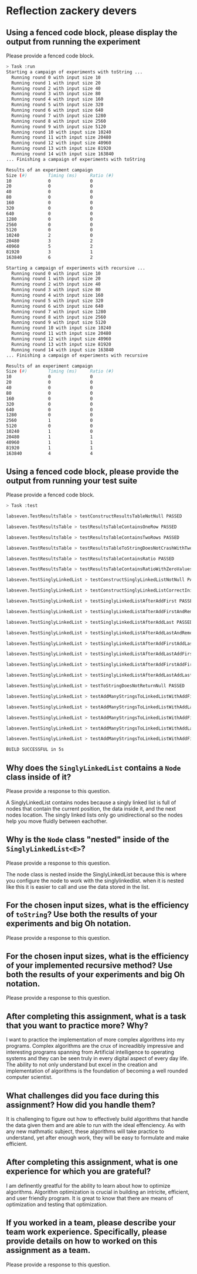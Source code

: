 # Reflection zackery devers

## Using a fenced code block, please display the output from running the experiment

Please provide a fenced code block.

```bash
> Task :run
Starting a campaign of experiments with toString ...
  Running round 0 with input size 10
  Running round 1 with input size 20
  Running round 2 with input size 40
  Running round 3 with input size 80
  Running round 4 with input size 160
  Running round 5 with input size 320
  Running round 6 with input size 640
  Running round 7 with input size 1280
  Running round 8 with input size 2560
  Running round 9 with input size 5120
  Running round 10 with input size 10240
  Running round 11 with input size 20480
  Running round 12 with input size 40960
  Running round 13 with input size 81920
  Running round 14 with input size 163840
... Finishing a campaign of experiments with toString

Results of an experiment campaign
Size (#)        Timing (ms)     Ratio (#)
10              0               0
20              0               0
40              0               0
80              0               0
160             0               0
320             0               0
640             0               0
1280            0               0
2560            0               0
5120            0               0
10240           2               0
20480           3               2
40960           5               2
81920           3               1
163840          6               2

Starting a campaign of experiments with recursive ...
  Running round 0 with input size 10
  Running round 1 with input size 20
  Running round 2 with input size 40
  Running round 3 with input size 80
  Running round 4 with input size 160
  Running round 5 with input size 320
  Running round 6 with input size 640
  Running round 7 with input size 1280
  Running round 8 with input size 2560
  Running round 9 with input size 5120
  Running round 10 with input size 10240
  Running round 11 with input size 20480
  Running round 12 with input size 40960
  Running round 13 with input size 81920
  Running round 14 with input size 163840
... Finishing a campaign of experiments with recursive

Results of an experiment campaign
Size (#)        Timing (ms)     Ratio (#)
10              0               0
20              0               0
40              0               0
80              0               0
160             0               0
320             0               0
640             0               0
1280            0               0
2560            1               0
5120            0               0
10240           1               0
20480           1               1
40960           1               1
81920           1               1
163840          4               4
```

## Using a fenced code block, please provide the output from running your test suite

Please provide a fenced code block.

```bash
> Task :test

labseven.TestResultsTable > testConstructResultsTableNotNull PASSED

labseven.TestResultsTable > testResultsTableContainsOneRow PASSED

labseven.TestResultsTable > testResultsTableContainsTwoRows PASSED

labseven.TestResultsTable > testResultsTableToStringDoesNotCrashWithTwoRows PASSED

labseven.TestResultsTable > testResultsTableContainsRatio PASSED

labseven.TestResultsTable > testResultsTableContainsRatioWithZeroValues PASSED

labseven.TestSinglyLinkedList > testConstructSinglyLinkedListNotNull PASSED

labseven.TestSinglyLinkedList > testConstructSinglyLinkedListCorrectInitialState PASSED

labseven.TestSinglyLinkedList > testSinglyLinkedListAfterAddFirst PASSED

labseven.TestSinglyLinkedList > testSinglyLinkedListAfterAddFirstAndRemoveFirst PASSED

labseven.TestSinglyLinkedList > testSinglyLinkedListAfterAddLast PASSED

labseven.TestSinglyLinkedList > testSinglyLinkedListAfterAddLastAndRemoveFirst PASSED

labseven.TestSinglyLinkedList > testSinglyLinkedListAfterAddFirstAddLast PASSED

labseven.TestSinglyLinkedList > testSinglyLinkedListAfterAddLastAddFirst PASSED

labseven.TestSinglyLinkedList > testSinglyLinkedListAfterAddFirstAddFirst PASSED

labseven.TestSinglyLinkedList > testSinglyLinkedListAfterAddLastAddLast PASSED

labseven.TestSinglyLinkedList > testToStringDoesNotReturnNull PASSED

labseven.TestSinglyLinkedList > testAddManyStringsToLinkedListWithAddFirst PASSED

labseven.TestSinglyLinkedList > testAddManyStringsToLinkedListWithAddLast PASSED

labseven.TestSinglyLinkedList > testAddManyStringsToLinkedListWithAddFirstAndAddLast PASSED

labseven.TestSinglyLinkedList > testAddManyStringsToLinkedListWithAddLastAndThenRemove PASSED

labseven.TestSinglyLinkedList > testAddManyStringsToLinkedListWithAddFirstAndThenRemove PASSED

BUILD SUCCESSFUL in 5s
```

## Why does the `SinglyLinkedList` contains a `Node` class inside of it?

Please provide a response to this question.

A SinglyLinkedList contains nodes because a singly linked list is full of nodes that contain the current position, the data inside it, and the next nodes location. The singly linked lists only go unidirectional so the nodes help you move fluidly between eachother.

## Why is the `Node` class "nested" inside of the `SinglyLinkedList<E>`?

Please provide a response to this question.

The node class is nested inside the SinglyLinkedList<E> because this is where you configure the node to work with the singlylinkedlist. when it is nested like this it is easier to call and use the data stored in the list.

## For the chosen input sizes, what is the efficiency of `toString`? Use both the results of your experiments and big Oh notation.

Please provide a response to this question.

## For the chosen input sizes, what is the efficiency of your implemented recursive method? Use both the results of your experiments and big Oh notation.

Please provide a response to this question.

## After completing this assignment, what is a task that you want to practice more? Why?

I want to practice the implementation of more complex algorithms into my programs. Complex algorithms are the crux of increadibly impressive and interesting programs spanning from Artificial intelligence to operating systems and they can be seen truly in every digital aspect of every day life. The ability to not only understand but excel in the creation and implementation of algorithms is the foundation of becoming a well rounded computer scientist.

## What challenges did you face during this assignment? How did you handle them?

It is challenging to figure out how to effectively build algorithms that handle the data given them and are able to run with the ideal effenciency. As with any new mathmatic subject, these algorithms will take practice to understand, yet after enough work, they will be easy to formulate and make efficient.

## After completing this assignment, what is one experience for which you are grateful?

I am definently greatful for the ability to learn about how to optimize algorithms. Algorithm optimization is crucial in building an intricite, efficient, and user friendly program. It is great to know that there are means of optimization and testing that optimization.

## If you worked in a team, please describe your team work experience. Specifically, please provide details on how to worked on this assignment as a team.

Please provide a response to this question.
